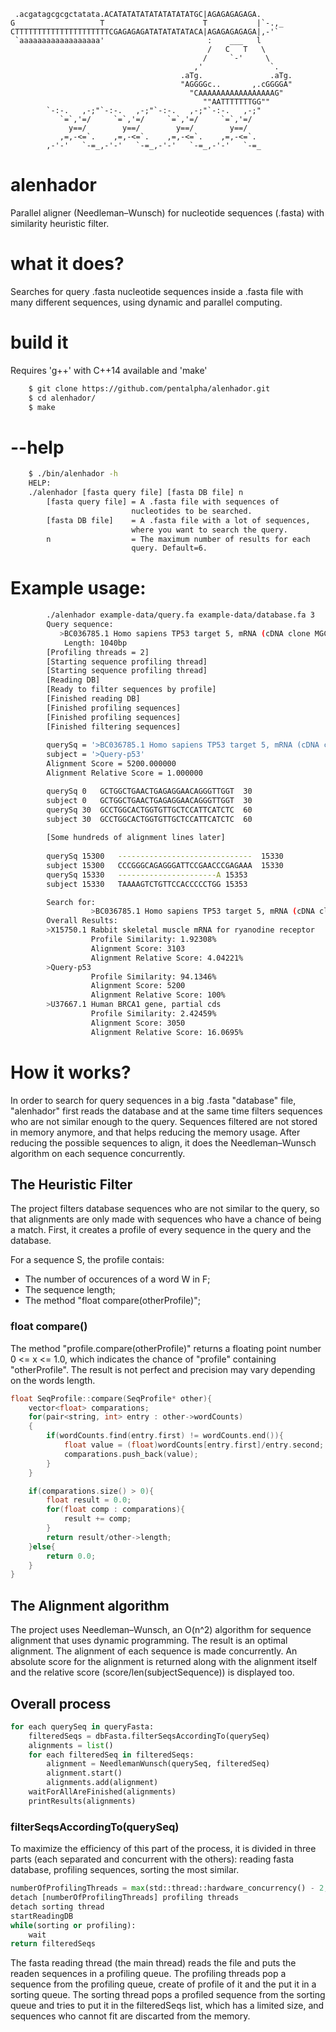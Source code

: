 ```
 .acgatagcgcgctatata.ACATATATATATATATATATGC|AGAGAGAGAGA.
G                   T                      T           |`-.,_
CTTTTTTTTTTTTTTTTTTTTTCGAGAGAGATATATATATACA|AGAGAGAGAGA|,-'`
 `aaaaaaaaaaaaaaaaaa'                       :    ___   l
                                            /   C   T   \
                                           /     `-'     \
                                         ,'               `.
                                      .aTg.               .aTg.
                                      "AGGGGc..       ,.cGGGGA"
                                        "CAAAAAAAAAAAAAAAAAG"
                                           ""AATTTTTTTGG""
		`-:-.   ,-;"`-:-.   ,-;"`-:-.   ,-;"`-:-.   ,-;"
		   `=`,'=/     `=`,'=/     `=`,'=/     `=`,'=/
		     y==/        y==/        y==/        y==/
		   ,=,-<=`.    ,=,-<=`.    ,=,-<=`.    ,=,-<=`.
		,-'-'   `-=_,-'-'   `-=_,-'-'   `-=_,-'-'   `-=_
```
# alenhador
Parallel aligner (Needleman–Wunsch) for nucleotide sequences (.fasta) with similarity heuristic filter.

# what it does?
Searches for query .fasta nucleotide sequences inside a .fasta file with many different sequences, using dynamic and parallel computing.

# build it

Requires 'g++' with C++14 available and 'make'

```sh
    $ git clone https://github.com/pentalpha/alenhador.git
    $ cd alenhador/
    $ make
```

# --help
```sh
    $ ./bin/alenhador -h
    HELP: 
    ./alenhador [fasta query file] [fasta DB file] n
        [fasta query file] = A .fasta file with sequences of 
                           nucleotides to be searched.
        [fasta DB file]	   = A .fasta file with a lot of sequences,
                           where you want to search the query.
        n                  = The maximum number of results for each 
                           query. Default=6.
```
# Example usage:
```sh
        ./alenhador example-data/query.fa example-data/database.fa 3
        Query sequence:
	       >BC036785.1 Homo sapiens TP53 target 5, mRNA (cDNA clone MGC:46104 IMAGE:5744881), complete cds
	       	Length: 1040bp
        [Profiling threads = 2]
        [Starting sequence profiling thread]
        [Starting sequence profiling thread]
        [Reading DB]
        [Ready to filter sequences by profile]
        [Finished reading DB]
        [Finished profiling sequences]
        [Finished profiling sequences]
        [Finished filtering sequences]
	
        querySq = '>BC036785.1 Homo sapiens TP53 target 5, mRNA (cDNA clone MGC:46104 IMAGE:5744881), complete cds'
        subject = '>Query-p53'
        Alignment Score = 5200.000000
        Alignment Relative Score = 1.000000

        querySq	0	GCTGGCTGAACTGAGAGGAACAGGGTTGGT	30
        subject	0	GCTGGCTGAACTGAGAGGAACAGGGTTGGT	30
        querySq	30	GCCTGGCACTGGTGTTGCTCCATTCATCTC	60
        subject	30	GCCTGGCACTGGTGTTGCTCCATTCATCTC	60
        
        [Some hundreds of alignment lines later]
      
        querySq	15300	------------------------------	15330
        subject	15300	CCCGGGCAGAGGGATTCCGAACCCGAGAAA	15330
        querySq	15330	----------------------A	15353
        subject	15330	TAAAAGTCTGTTCCACCCCCTGG	15353

        Search for:
	              >BC036785.1 Homo sapiens TP53 target 5, mRNA (cDNA clone MGC:46104 IMAGE:5744881), complete cds
        Overall Results:
        >X15750.1 Rabbit skeletal muscle mRNA for ryanodine receptor
	              Profile Similarity: 1.92308%
	              Alignment Score: 3103
	              Alignment Relative Score: 4.04221%
        >Query-p53
	              Profile Similarity: 94.1346%
	              Alignment Score: 5200
	              Alignment Relative Score: 100%
        >U37667.1 Human BRCA1 gene, partial cds
	              Profile Similarity: 2.42459%
	              Alignment Score: 3050
	              Alignment Relative Score: 16.0695%
```

# How it works?
In order to search for query sequences in a big .fasta "database" file, "alenhador" first reads the database and at the same time filters sequences who are not similar enough to the query. Sequences filtered are not stored in memory anymore, and that helps reducing the memory usage. After reducing the possible sequences to align, it does the Needleman–Wunsch algorithm on each sequence concurrently.

## The Heuristic Filter
The project filters database sequences who are not similar to the query, so that alignments are only made with sequences who have a chance of being a match. First, it creates a profile of every sequence in the query and the database.

For a sequence S, the profile contais:
- The number of occurences of a word W in F;
- The sequence length;
- The method "float compare(otherProfile)";
### float compare()
The method "profile.compare(otherProfile)" returns a floating point number 0 <= x <= 1.0, which indicates the chance of "profile" containing "otherProfile". The result is not perfect and precision may vary depending on the words length.
```cpp
float SeqProfile::compare(SeqProfile* other){
    vector<float> comparations;
    for(pair<string, int> entry : other->wordCounts)
    {
        if(wordCounts.find(entry.first) != wordCounts.end()){
            float value = (float)wordCounts[entry.first]/entry.second;            
            comparations.push_back(value);
        }
    }

    if(comparations.size() > 0){
        float result = 0.0;
        for(float comp : comparations){
            result += comp;
        }
        return result/other->length;
    }else{
        return 0.0;
    }
}

```
## The Alignment algorithm
The project uses Needleman–Wunsch, an O(n^2) algorithm for sequence alignment that uses dynamic programming. The result is an optimal alignment. The alignment of each sequence is made concurrently. An absolute score for the alignment is returned along with the alignment itself and the relative score (score/len(subjectSequence)) is displayed too.

## Overall process
```py
for each querySeq in queryFasta:
	filteredSeqs = dbFasta.filterSeqsAccordingTo(querySeq)
	alignments = list()
	for each filteredSeq in filteredSeqs:
		alignment = NeedlemanWunsch(querySeq, filteredSeq)
		alignment.start()
		alignments.add(alignment)
	waitForAllAreFinished(alignments)
	printResults(alignments)
```

### filterSeqsAccordingTo(querySeq)
To maximize the efficiency of this part of the process, it is divided in three parts (each separated and concurrent with the others): reading fasta database, profiling sequences, sorting the most similar.
```py
numberOfProfilingThreads = max(std::thread::hardware_concurrency() - 2, 2)
detach [numberOfProfilingThreads] profiling threads
detach sorting thread
startReadingDB
while(sorting or profiling):
	wait
return filteredSeqs
```
The fasta reading thread (the main thread) reads the file and puts the readen sequences in a profiling queue. The profiling threads pop a sequence from the profiling queue, create of profile of it and the put it in a sorting queue. The sorting thread pops a profiled sequence from the sorting queue and tries to put it in the filteredSeqs list, which has a limited size, and sequences who cannot fit are discarted from the memory.
